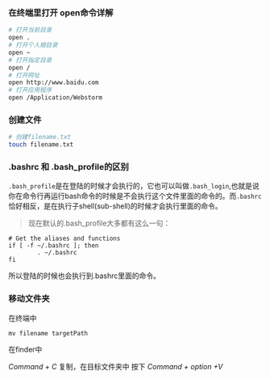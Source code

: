 ### 在终端里打开 open命令详解
```sh
# 打开当前目录
open . 
# 打开个人根目录
open ~
# 打开指定目录
open /
# 打开网址
open http://www.baidu.com
# 打开应用程序
open /Application/Webstorm
```

### 创建文件
```sh
# 创建filename.txt
touch filename.txt
```

### .bashrc 和 .bash_profile的区别

`.bash_profile`是在登陆的时候才会执行的，它也可以叫做`.bash_login`,也就是说你在命令行再运行bash命令的时候是不会执行这个文件里面的命令的。而`.bashrc`恰好相反，是在执行子shell(sub-shell)的时候才会执行里面的命令。

> 现在默认的.bash_profile大多都有这么一句：

```
# Get the aliases and functions
if [ -f ~/.bashrc ]; then
        . ~/.bashrc
fi
```
所以登陆的时候也会执行到.bashrc里面的命令。

### 移动文件夹
在终端中

```
mv filename targetPath
```
在finder中

*Command + C* 复制，在目标文件夹中 按下 *Command + option +V* 
